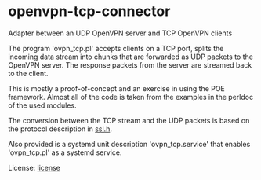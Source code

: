 # openvpn-tcp-connector
Adapter between an UDP OpenVPN server and TCP OpenVPN clients

The program 'ovpn_tcp.pl' accepts clients on a TCP port, splits the incoming data stream into chunks that are
forwarded as UDP packets to the OpenVPN server.
The response packets from the server are streamed back to the client.

This is mostly a proof-of-concept and an exercise in using the POE framework.
Almost all of the code is taken from the examples in the perldoc of the used modules.

The conversion between the TCP stream and the UDP packets is based on the protocol description in
[ssl.h](https://sourceforge.net/p/openvpn/openvpn/ci/v2.1.4/tree/ssl.h "link to the sourceforge project").

Also provided is a systemd unit description 'ovpn_tcp.service' that enables 'ovpn_tcp.pl' as a
systemd service.

License: [license](license)
